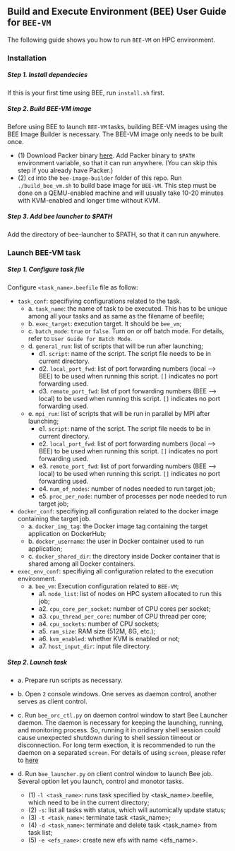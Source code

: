 ## Build and Execute Environment (BEE) User Guide for `BEE-VM`

The following guide shows you how to run `BEE-VM` on HPC environment.

### Installation
##### Step 1. Install dependecies
If this is your first time using BEE, run `install.sh` first.

##### Step 2. Build BEE-VM image
Before using BEE to launch `BEE-VM` tasks, building BEE-VM images using the BEE Image Builder is necessary. The BEE-VM image only needs to be built once. 
* (1) Download Packer binary [here](https://www.packer.io/downloads.html). Add Packer binary to `$PATH` environment variable, so that it can run anywhere. (You can skip this step if you already have Packer.)
* (2) `cd` into the `bee-image-builder` folder of this repo. Run `./build_bee_vm.sh` to build base image for `BEE-VM`. This step must be done on a QEMU-enabled machine and will usually take 10-20 minutes with KVM-enabled and longer time without KVM. 

##### Step 3. Add bee launcher to $PATH
Add the directory of bee-launcher to $PATH, so that it can run anywhere.    

### Launch BEE-VM task

##### Step 1. Configure task file
Configure `<task_name>.beefile` file as follow:

* `task_conf`: specifiying configurations related to the task.
   * a. `task_name`: the name of task to be executed. This has to be unique among all your tasks and as same as the filename of beefile;
   * b. `exec_target`: execution target. It should be `bee_vm`;
   * c. `batch_mode`: `true` or `false`. Turn on or off batch mode. For details, refer to `User Guide for Batch Mode`.
   * d. `general_run`: list of scripts that will be run after launching;
     * d1. `script`: name of the script. The script file needs to be in current directory.
     * d2. `local_port_fwd`: list of port forwarding numbers (local --> BEE) to be used when running this script. `[]` indicates no port forwarding used.
     * d3. `remote_port_fwd`: list of port forwarding numbers (BEE --> local) to be used when running this script. `[]` indicates no port forwarding used.
   * e. `mpi_run`: list of scripts that will be run in parallel by MPI after launching;
     * e1. `script`: name of the script. The script file needs to be in current directory.
     * e2. `local_port_fwd`: list of port forwarding numbers (local --> BEE) to be used when running this script. `[]` indicates no port forwarding used.
     * e3. `remote_port_fwd`: list of port forwarding numbers (BEE --> local) to be used when running this script. `[]` indicates no port forwarding used.
     * e4. `num_of_nodes`: number of nodes needed to run target job;
     * e5. `proc_per_node`: number of processes per node needed to run target job;
* `docker_conf`: specifiying all configuration related to the docker image containing the target job.
  * a. `docker_img_tag`: the Docker image tag containing the target application on DockerHub;
  * b. `docker_username`: the user in Docker container used to run application;
  * c. `docker_shared_dir`: the directory inside Docker container that is shared among all Docker containers.
* `exec_env_conf`: specifiying all configuration related to the execution environment.
  * a. `bee_vm`: Execution configuration related to `BEE-VM`;
    * a1. `node_list`: list of nodes on HPC system allocated to run this job;
    * a2. `cpu_core_per_socket`: number of CPU cores per socket;
    * a3. `cpu_thread_per_core`: number of CPU thread per core;
    * a4. `cpu_sockets`: number of CPU sockets;
    * a5. `ram_size`: RAM size (512M, 8G, etc.);
    * a6. `kvm_enabled`: whether KVM is enabled or not;
    * a7. `host_input_dir`: input file directory.

##### Step 2. Launch task
* a. Prepare run scripts as necessary.
* b. Open `2` console windows. One serves as daemon control, another serves as client control.
* c. Run `bee_orc_ctl.py` on daemon control window to start Bee Launcher daemon. The daemon is necessary for keeping the launching, running, and monitoring process. So, running it in oridinary shell session could cause unexpected shutdown during to shell session timeout or disconnection. For long term exection, it is recommended to run the daemon on a separated `screen`. For details of using `screen`, please refer to [here](https://www.rackaid.com/blog/linux-screen-tutorial-and-how-to/)

* d. Run `bee_launcher.py` on client control window to launch Bee job. Several option let you launch, control and monotor tasks.
  * (1) `-l <task_name>`: runs task specified by <task_name>.beefile, which need to be in the current directory;
  * (2) `-s`: list all tasks with status, which will automically update status;
  * (3) `-t <task_name>`: terminate task <task_name>;
  * (4) `-d <task_name>`: terminate and delete task <task_name> from task list;
  * (5) `-e <efs_name>`: create new efs with name <efs_name>.
   







